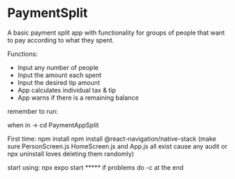 # PaymentSplit

A basic payment split app with functionality for groups of people that want to pay according to what they spent.

Functions:
* Input any number of people
* Input the amount each spent
* Input the desired tip amount
* App calculates individual tax & tip
* App warns if there is a remaining balance


remember to run:

when in -> cd PaymentAppSplit

First time:
npm install
npm install @react-navigation/native-stack
(make sure PersonScreen.js HomeScreen.js and App.js all exist cause any audit or npx uninstall loves deleting them randomly)

start using:
npx expo start   ***** if problems do -c at the end
